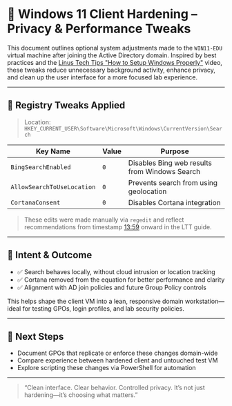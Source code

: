 # 🔧 Windows 11 Client Hardening – Privacy & Performance Tweaks

This document outlines optional system adjustments made to the `WIN11-EDU` virtual machine after joining the Active Directory domain. Inspired by best practices and the [Linus Tech Tips "How to Setup Windows Properly"](https://www.youtube.com/watch?v=MBCiMK4AmEI) video, these tweaks reduce unnecessary background activity, enhance privacy, and clean up the user interface for a more focused lab experience.

---

## 🧠 Registry Tweaks Applied

> Location: `HKEY_CURRENT_USER\Software\Microsoft\Windows\CurrentVersion\Search`

| Key Name             | Value | Purpose |
|----------------------|-------|---------|
| `BingSearchEnabled`  | `0`   | Disables Bing web results from Windows Search |
| `AllowSearchToUseLocation` | `0` | Prevents search from using geolocation |
| `CortanaConsent`     | `0`   | Disables Cortana integration |

> These edits were made manually via `regedit` and reflect recommendations from timestamp [13:59](https://youtu.be/MBCiMK4AmEI?t=839) onward in the LTT guide.

---

## 🎯 Intent & Outcome

- ✅ Search behaves locally, without cloud intrusion or location tracking  
- ✅ Cortana removed from the equation for better performance and clarity  
- ✅ Alignment with AD join policies and future Group Policy controls  

This helps shape the client VM into a lean, responsive domain workstation—ideal for testing GPOs, login profiles, and lab security policies.

---

## 🔭 Next Steps

- Document GPOs that replicate or enforce these changes domain-wide  
- Compare experience between hardened client and untouched test VM  
- Explore scripting these changes via PowerShell for automation

---

> “Clean interface. Clear behavior. Controlled privacy. It’s not just hardening—it’s choosing what matters.”

